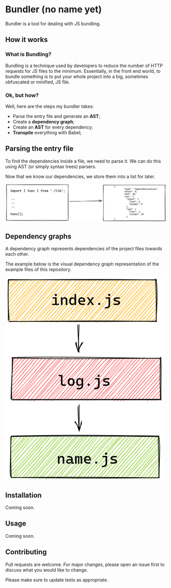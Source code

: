 # Bundler (no name yet)

Bundler is a tool for dealing with JS bundling.

## How it works

### What is Bundling?
Bundling is a technique used by developers to reduce the number of HTTP requests for JS files to the minimum. Essentially, in the front end world, to bundle something is to put your whole project into a big, sometimes obfuscated or minified, JS file.

### Ok, but how?
Well, here are the steps my bundler takes:
- Parse the entry file and generate an **AST**;
- Create a **dependency graph**;
- Create an **AST** for every dependency;
- **Transpile** everything with Babel;

## Parsing the entry file
To find the dependencies inside a file, we need to parse it. We can do this using AST (or simply syntax trees) parsers.

Now that we know our dependencies, we store them into a list for later.

![JS to AST](https://raw.githubusercontent.com/pasenidis/js-bundler/main/docs/assets/01.png)

## Dependency graphs
A dependency graph represents dependencies of the project files towards each other.

The example below is the visual dependency graph representation of the example files of this repository.

![Dependency Graph](https://raw.githubusercontent.com/pasenidis/js-bundler/main/docs/assets/02.png)

## Installation

Coming soon.

<!-- ```bash
run do something
``` -->

## Usage

Coming soon.

<!-- ```

``` -->

## Contributing
Pull requests are welcome. For major changes, please open an issue first to discuss what you would like to change.

Please make sure to update tests as appropriate.